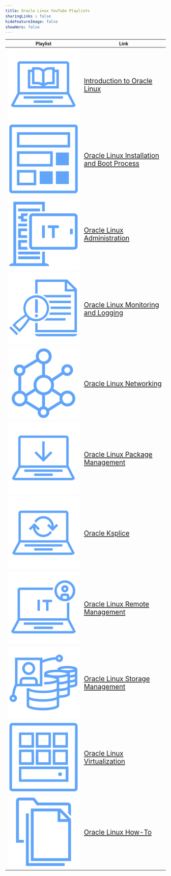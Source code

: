 ```yaml
---
title: Oracle Linux YouTube Playlists
sharingLinks : false
hideFeatureImage: false
showHero: false
---
```


<table>
    <thead>
        <tr>
            <th>Playlist</th>
            <th>Link</th>
            <!-- <th>Videos</th> -->
        </tr>
    </thead>
    <tbody>
        <tr>
            <td><img class="customEntitityLogo" src="ol-intro-pl.png"/></td>
            <td><a href="https://www.oracle.com/goto/linuxintroplay" style="font-size: 1.5em" target="_blank">Introduction to Oracle Linux</a></br></td>
            <!-- <td>17</td> -->
        </tr>
        <tr>
            <td><img class="customEntitityLogo" src="ol-install-pl.png"/></td>
            <td><a href="https://www.oracle.com/goto/linuxinstallplay" style="font-size: 1.5em" target="_blank">Oracle Linux Installation and Boot Process</a></br></td>
            <!-- <td>8</td> -->
        </tr>
        <tr>
            <td><img class="customEntitityLogo" src="ol-admin-pl.png"/></td>
            <td><a href="https://www.oracle.com/goto/linuxadminplay" style="font-size: 1.5em" target="_blank">Oracle Linux Administration</a></br></td>
            <!-- <td>8</td> -->
        </tr>
        <tr>
            <td><img class="customEntitityLogo" src="ol-monitor-pl.png"/></td>
            <td><a href="https://www.oracle.com/goto/linuxmonitorplay" style="font-size: 1.5em" target="_blank">Oracle Linux Monitoring and Logging</a></br></td>
            <!-- <td>8</td> -->
        </tr>
        <tr>
            <td><img class="customEntitityLogo" src="ol-network-pl.png"/></td>
            <td><a href="https://www.oracle.com/goto/linuxnetworkplay" style="font-size: 1.5em" target="_blank">Oracle Linux Networking</a></br></td>
            <!-- <td>8</td> -->
        </tr>
        <tr>
            <td><img class="customEntitityLogo" src="ol-package-pl.png"/></td>
            <td><a href="https://www.oracle.com/goto/linuxpackageplay" style="font-size: 1.5em" target="_blank">Oracle Linux Package Management</a></br></td>
            <!-- <td>8</td> -->
        </tr>
        <tr>
            <td><img class="customEntitityLogo" src="ol-ksplice-pl.png"/></td>
            <td><a href="https://www.oracle.com/goto/kspliceplay" style="font-size: 1.5em" target="_blank">Oracle Ksplice</a></br></td>
            <!-- <td>8</td> -->
        </tr>
        <tr>
            <td><img class="customEntitityLogo" src="ol-remote-pl.png"/></td>
            <td><a href="https://www.oracle.com/goto/linuxremoteplay" style="font-size: 1.5em" target="_blank">Oracle Linux Remote Management</a></br></td>
            <!-- <td>8</td> -->
        </tr>
        <tr>
            <td><img class="customEntitityLogo" src="ol-storage-pl.png"/></td>
            <td><a href="https://www.oracle.com/goto/linuxstorageplay" style="font-size: 1.5em" target="_blank">Oracle Linux Storage Management</a></br></td>
            <!-- <td>8</td> -->
        </tr>
        <tr>
            <td><img class="customEntitityLogo" src="ol-virtual-pl.png"/></td>
            <td><a href="https://www.oracle.com/goto/linuxvirtualplay" style="font-size: 1.5em" target="_blank">Oracle Linux Virtualization</a></br></td>
            <!-- <td>8</td> -->
        </tr>
        <tr>
            <td><img class="customEntitityLogo" src="ol-howto-pl.png"/></td>
            <td><a href="https://www.oracle.com/goto/linuxhowtoplay" style="font-size: 1.5em" target="_blank">Oracle Linux How-To</a></br></td>
            <!-- <td>8</td> -->
        </tr>
   </tbody>
</table>
